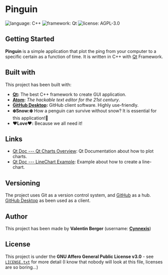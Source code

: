 # Pinguin #

![language: C++][badge-language] ![framework: Qt][badge-framework] ![license: AGPL-3.0][badge-license]

## Getting Started ##

**Pinguin** is a simple application that plot the ping from your computer to a specific certain as a function of time. It is written in C++ with [Qt](https://www.qt.io/) Framework.

## Built with ##
This project has been built with:

* **[Qt](https://www.qt.io/):** The best C++ framework to create GUI application.
* **[Atom](https://atom.io/):** *The hackable text editor for the 21st century*.
* **[GitHub Desktop](https://desktop.github.com/):** GitHub client software. Highly use-friendly.
* **❄️Snow:❄️** How a penguin can survive without snow? It is essential for this application!🐧
* **❤️Love❤️:** Because we all need it!

## Links ##
* [Qt Doc --- Qt Charts Overview](https://doc.qt.io/qt-5.11/qtcharts-overview.html#line-and-spline-charts): Qt Documentation about how to plot charts.
* [Qt Doc --- LineChart Example](https://doc.qt.io/qt-5.11/qtcharts-linechart-example.html): Example about how to create a line-chart.

## Versioning ##
The project uses Git as a version control system, and [GitHub](https://github.com/) as a hub. [GitHub Desktop](https://desktop.github.com/) as been used as a client.

## Author ##
This project has been made by **Valentin Berger** (username: **[Cynnexis](https://github.com/Cynnexis/)**)

## License ##
This project is under the **GNU Affero General Public License v3.0** - see [`LICENSE.txt`](https://github.com/Cynnexis/Pinguin/blob/master/LICENSE.txt) for more detail (I know that nobody will look at this file, licenses are so boring...)

[badge-language]: https://img.shields.io/badge/language-C++-purple.svg?longCache=true&style=flat
[badge-framework]: https://img.shields.io/badge/framework-Qt-green.svg?longCache=true&style=flat
[badge-license]: https://img.shields.io/badge/license-AGPL--3.0-yellow.svg?longCache=true&style=flat
